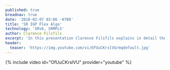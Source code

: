 ```yaml
---
published: true
breadnav: true
date: '2018-02-07 03:06 -0700'
title: 'SR IGP Flex Algo'
technology: 'SRv6, SRMPLS'
author: Clarence Filsfils	
excerpt: 'In this presentation Clarence Filsfils explains in detail the SR IGP Flexible Algorithm and how it complements SR TE.'
header:
  teaser: 'https://img.youtube.com/vi/OfUuCKrslVU/mqdefault.jpg'
---    
```

       
{% include video id="OfUuCKrslVU" provider="youtube" %}
